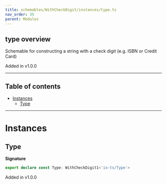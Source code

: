 ```yaml
---
title: schemables/WithCheckDigit/instances/type.ts
nav_order: 35
parent: Modules
---
```


## type overview

Schemable for constructing a string with a check digit (e.g. ISBN or Credit Card)

Added in v1.0.0

---

<h2 class="text-delta">Table of contents</h2>

- [Instances](#instances)
  - [Type](#type)

---

# Instances

## Type

**Signature**

```ts
export declare const Type: WithCheckDigit1<'io-ts/Type'>
```

Added in v1.0.0
